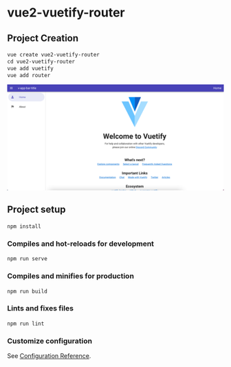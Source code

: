 # vue2-vuetify-router

## Project Creation
```
vue create vue2-vuetify-router
cd vue2-vuetify-router
vue add vuetify
vue add router
```

![](./screenshot/screenshot.png)

## Project setup
```
npm install
```

### Compiles and hot-reloads for development
```
npm run serve
```

### Compiles and minifies for production
```
npm run build
```

### Lints and fixes files
```
npm run lint
```

### Customize configuration
See [Configuration Reference](https://cli.vuejs.org/config/).
